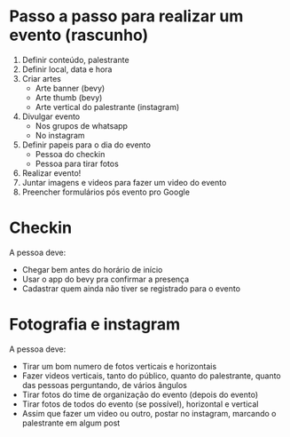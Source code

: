 # Passo a passo para realizar um evento (rascunho)

1. Definir conteúdo, palestrante
1. Definir local, data e hora
1. Criar artes
   - Arte banner (bevy)
   - Arte thumb (bevy)
   - Arte vertical do palestrante (instagram)
1. Divulgar evento
   - Nos grupos de whatsapp
   - No instagram
1. Definir papeis para o dia do evento
   - Pessoa do checkin
   - Pessoa para tirar fotos
1. Realizar evento!
1. Juntar imagens e videos para fazer um video do evento
1. Preencher formulários pós evento pro Google

# Checkin
A pessoa deve:
- Chegar bem antes do horário de início
- Usar o app do bevy pra confirmar a presença
- Cadastrar quem ainda não tiver se registrado para o evento

# Fotografia e instagram
A pessoa deve:
- Tirar um bom numero de fotos verticais e horizontais
- Fazer videos verticais, tanto do público, quanto do palestrante, quanto das pessoas perguntando, de vários ângulos
- Tirar fotos do time de organização do evento (depois do evento)
- Tirar fotos de todos do evento (se possível), horizontal e vertical
- Assim que fazer um video ou outro, postar no instagram, marcando o palestrante em algum post
